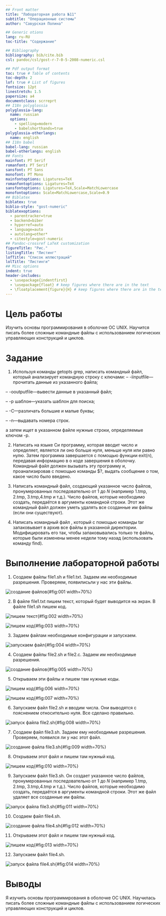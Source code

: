 ```yaml
---
## Front matter
title: "Лабораторная работа №11"
subtitle: "Операционные системы"
author: "Савурская Полина"

## Generic otions
lang: ru-RU
toc-title: "Содержание"

## Bibliography
bibliography: bib/cite.bib
csl: pandoc/csl/gost-r-7-0-5-2008-numeric.csl

## Pdf output format
toc: true # Table of contents
toc-depth: 2
lof: true # List of figures
fontsize: 12pt
linestretch: 1.5
papersize: a4
documentclass: scrreprt
## I18n polyglossia
polyglossia-lang:
  name: russian
  options:
	- spelling=modern
	- babelshorthands=true
polyglossia-otherlangs:
  name: english
## I18n babel
babel-lang: russian
babel-otherlangs: english
## Fonts
mainfont: PT Serif
romanfont: PT Serif
sansfont: PT Sans
monofont: PT Mono
mainfontoptions: Ligatures=TeX
romanfontoptions: Ligatures=TeX
sansfontoptions: Ligatures=TeX,Scale=MatchLowercase
monofontoptions: Scale=MatchLowercase,Scale=0.9
## Biblatex
biblatex: true
biblio-style: "gost-numeric"
biblatexoptions:
  - parentracker=true
  - backend=biber
  - hyperref=auto
  - language=auto
  - autolang=other*
  - citestyle=gost-numeric
## Pandoc-crossref LaTeX customization
figureTitle: "Рис."
listingTitle: "Листинг"
lofTitle: "Список иллюстраций"
lolTitle: "Листинги"
## Misc options
indent: true
header-includes:
  - \usepackage{indentfirst}
  - \usepackage{float} # keep figures where there are in the text
  - \floatplacement{figure}{H} # keep figures where there are in the text
---
```


# Цель работы

Изучить основы программирования в оболочке ОС UNIX. Научится писать более сложные командные файлы с использованием логических управляющих конструкций и циклов.


# Задание

1. Используя команды getopts grep, написать командный файл, который анализирует командную строку с ключами:
– -iinputfile—прочитать данные из указанного файла;

– -ooutputfile—вывести данные в указанный файл;

– -p шаблон—указать шаблон для поиска;

– -C—различать большие и малые буквы;

– -n—выдавать номера строк.

а затем ищет в указанном файле нужные строки, определяемые ключом -p.

2. Написать на языке Си программу, которая вводит число и определяет, является ли оно больше нуля, меньше нуля или равно нулю. Затем программа завершается с помощью функции exit(n), передавая информацию в о коде завершения в оболочку. Командный файл должен вызывать эту программу и, проанализировав с помощью команды $?, выдать сообщение о том, какое число было введено.

3. Написать командный файл, создающий указанное число файлов, пронумерованных последовательно от 1 до 𝑁 (например 1.tmp, 2.tmp, 3.tmp,4.tmp и т.д.). Число файлов, которые необходимо создать, передаётся в аргументы командной строки. Этот же командный файл должен уметь удалять все созданные им файлы (если они существуют).

4. Написать командный файл , который с помощью команды tar запаковывает в архив все файлы в указанной директории. Модифицировать его так, чтобы запаковывались только те файлы, которые были изменены менее недели тому назад (использовать команду find).


# Выполнение лабораторной работы

1. Создаем файлы file1.sh и file1.txt. Задаем им необходимые разрешения. Проверяем, появилисьли у нас эти файлы.

![создание файлов](image/1.png){#fig:001 width=70%}

2. В файле file1.txt пишем текст, который будет выводится на экран. В файле file1.sh пишем код.

![пишем текст](image/2.png){#fig:002 width=70%}

![пишем код](image/3.png){#fig:003 width=70%}

3. Задаем файлам необходимые конфигурации и запускаем.

![запускаем файл](image/4.png){#fig:004 width=70%}

4. Создаем файлы file2.sh и file2.с. Задаем им необходимые разрешения.

![создание файлов](image/5.png){#fig:005 width=70%}

5. Открываем эти файлы и пишем там нужные коды.

![пишем код](image/6.png){#fig:006 width=70%}

![пишем код](image/7.png){#fig:007 width=70%}

6. Запускаем файл file2.sh и вводим числа. Они выводятся с пояснением относительно нуля. Все сделано правильно.

![запуск файла file2.sh](image/8.png){#fig:008 width=70%}

7. Создаем файл file3.sh. Задаем ему необходимые разрешения. Проверяем, появился ли у нас этот файл.

![создание файла file3.sh](image/9.png){#fig:009 width=70%}

8. Открываем этот файл и пишем там нужный код.

![пишем код](image/10.png){#fig:010 width=70%}

9. Запускаем файл file3.sh. Он создает указанное число файлов, пронумерованных последовательно от 1 до 𝑁 (например 1.tmp, 2.tmp, 3.tmp,4.tmp и т.д.). Число файлов, которые необходимо создать, передаётся в аргументы командной строки. Этот же файл удаляет все созданные им файлы.

![запуск файла file3.sh](image/11.png){#fig:011 width=70%}

10. Создаем файл file4.sh. 

![создание файла file4.sh](image/12.png){#fig:012 width=70%}

11. Открываем этот файл и пишем там нужный код.

![пишем код](image/13.png){#fig:013 width=70%}

12. Запускаем файл file4.sh.

![запуск файла file4.sh](image/14.png){#fig:014 width=70%}

# Выводы

Я изучить основы программирования в оболочке ОС UNIX. Научилась писать более сложные командные файлы с использованием логических управляющих конструкций и циклов.
